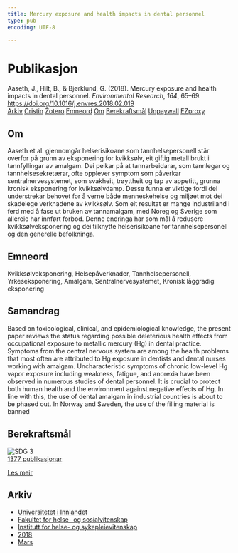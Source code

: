 ```yaml
---
title: Mercury exposure and health impacts in dental personnel
type: pub
encoding: UTF-8

---
```

<h1>Publikasjon</h1>
<article id="csl-bib-container-F6D9UJJA" class="csl-bib-container">
  <div class="csl-bib-body"> <div class="csl-entry">Aaseth, J., Hilt, B., &#38; Bjørklund, G. (2018). Mercury exposure and health impacts in dental personnel. <i>Environmental Research</i>, <i>164</i>, 65–69. <a href="https://doi.org/10.1016/j.envres.2018.02.019">https://doi.org/10.1016/j.envres.2018.02.019</a></div> </div>
  <div class="csl-bib-buttons">
    <a href="#taxonomy-article-F6D9UJJA" alt="archive" class="csl-bib-button">Arkiv</a>
    <a href="https://app.cristin.no/results/show.jsf?id=1574254" alt="Cristin" class="csl-bib-button">Cristin</a>
    <a href="http://zotero.org/groups/5881554/items/F6D9UJJA" alt="Zotero" class="csl-bib-button">Zotero</a>
    <a href="#keywords-article-F6D9UJJA" alt="keywords" class="csl-bib-button">Emneord</a>
    <a href="#about-article-F6D9UJJA" alt="about_pub" class="csl-bib-button">Om</a>
    <a href="#sdg-article-F6D9UJJA" alt="sdg" class="csl-bib-button">Berekraftsmål</a>
    <a href="https://doi.org/10.1016/j.envres.2018.02.019" alt="Unpaywall" class="csl-bib-button">Unpaywall</a>
    <a href="https://doi.org/10.1016/j.envres.2018.02.019" alt="EZproxy" class="csl-bib-button">EZproxy</a>
  </div>
  <div id="csl-bib-meta-container-F6D9UJJA"></div>
</article>
<div id="csl-bib-meta-F6D9UJJA" class="csl-bib-meta">
  <article id="about-article-F6D9UJJA" class="about_pub-article">
    <h1>Om</h1>
    Aaseth et al. gjennomgår helserisikoane som tannhelsepersonell står overfor på grunn av eksponering for kvikksølv, eit giftig metall brukt i tannfyllingar av amalgam. Dei peikar på at tannarbeidarar, som tannlegar og tannhelsesekretærar, ofte opplever symptom som påverkar sentralnervesystemet, som svakheit, trøyttheit og tap av appetitt, grunna kronisk eksponering for kvikksølvdamp. Desse funna er viktige fordi dei understrekar behovet for å verne både menneskehelse og miljøet mot dei skadelege verknadene av kvikksølv. Som eit resultat er mange industriland i ferd med å fase ut bruken av tannamalgam, med Noreg og Sverige som allereie har innført forbod. Denne endringa har som mål å redusere kvikksølveksponering og dei tilknytte helserisikoane for tannhelsepersonell og den generelle befolkninga.
  </article>
  <article id="keywords-article-F6D9UJJA" class="keywords-article">
    <h1>Emneord</h1>
    Kvikksølveksponering, Helsepåverknader, Tannhelsepersonell, Yrkeseksponering, Amalgam, Sentralnervesystemet, Kronisk låggradig eksponering
  </article>
  <article id="abstract-article-F6D9UJJA" class="abstract-article">
    <h1>Samandrag</h1>
    Based on toxicological, clinical, and epidemiological knowledge, the present paper reviews the status regarding possible deleterious health effects from occupational exposure to metallic mercury (Hg) in dental practice. Symptoms from the central nervous system are among the health problems that most often are attributed to Hg exposure in dentists and dental nurses working with amalgam. Uncharacteristic symptoms of chronic low-level Hg vapor exposure including weakness, fatigue, and anorexia have been observed in numerous studies of dental personnel. It is crucial to protect both human health and the environment against negative effects of Hg. In line with this, the use of dental amalgam in industrial countries is about to be phased out. In Norway and Sweden, the use of the filling material is banned
  </article>
  <article id="sdg-article-F6D9UJJA" class="sdg-article">
    <h1>Berekraftsmål</h1>
    <div class="sdg-container"><div id="sdg3" class="sdg">
        <img src="{{< params subfolder >}}images/sdg/sdg03_nn.png" class="image" alt="SDG 3">
        <div class="sdg-overlay">
          <a href="{{< params subfolder >}}nn/archive/?sdg=3#archive" class="sdg-publication-count"><span>1377</span> publikasjonar</a>
          <p><a href="https://fn.no/om-fn/fns-baerekraftsmaal/god-helse-og-livskvalitet?lang=nno-NO" class="sdg-read-more">Les meir</a></p>
        </div>
      </div></div>
  </article>
  <article id="taxonomy-article-F6D9UJJA" class="taxonomy-article">
    <h1>Arkiv</h1>
    <ul>
      <li><a href="{{< params subfolder >}}nn/archive/?key=3DCRN523">Universitetet i Innlandet</a></li>
      <li><a href="{{< params subfolder >}}nn/archive/?key=IDKFS3MX">Fakultet for helse- og sosialvitenskap</a></li>
      <li><a href="{{< params subfolder >}}nn/archive/?key=GTV4ECMZ">Institutt for helse- og sykepleievitenskap</a></li>
      <li><a href="{{< params subfolder >}}nn/archive/?key=676HMQBA">2018</a></li>
      <li><a href="{{< params subfolder >}}nn/archive/?key=6X5U94AL">Mars</a></li>
    </ul>
  </article>
</div>
